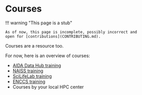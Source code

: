 # Courses

!!! warning "This page is a stub"

    As of now, this page is incomplete, possibly incorrect and
    open for [contributions](CONTRIBUTING.md).

Courses are a resource too. 

For now, here is an overview of courses:

- [AIDA Data Hub training](https://datahub.aida.scilifelab.se/training/)
- [NAISS training](https://www.naiss.se/training/)
- [SciLifeLab training](https://training.scilifelab.se/events)
- [ENCCS training](https://enccs.se/events)
- Courses by your local HPC center


